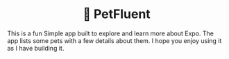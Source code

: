 <h1 align="center">
  🐣
  PetFluent
</h1>

This is a fun Simple app built to explore and learn more about Expo. The app lists some pets with a few details about them. I hope you enjoy using it as I have building it.

